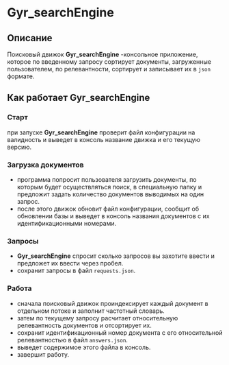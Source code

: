 # **Gyr_searchEngine**
## Описание

Поисковый движок **Gyr_searchEngine** -консольное приложение, которое по введенному запросу сортирует  документы, загруженные пользователем, по релевантности, сортирует и записывает их в `json` формате.
## Как работает **Gyr_searchEngine**
### Старт    
при запуске **Gyr_searchEngine** проверит файл конфигурации на валидность и выведет в консоль название движка и его текущую версию.
### Загрузка документов
- программа попросит пользователя загрузить документы, по которым будет осуществляться поиск, в специальную папку и предложит задать количество документов выводимых на один запрос.
- после этого движок обновит файл конфигурации, сообщит об обновлении базы и выведет в консоль названия документов с их идентификационными номерами.
### Запросы
- **Gyr_searchEngine** спросит сколько запросов вы захотите ввести и предложет их ввести через пробел.
- сохранит запросы в файл `requests.json`.
### Работа
- сначала поисковый движок проиндексирует каждый документ в отдельном потоке и заполнит частотный словарь.
- затем по текущему запросу расчитает относительную релевантность документов и отсортирует их.
- сохранит идентификационный номер документа с его относительной релевантностью в файл `answers.json`.
- выведет содержимое этого файла в консоль.
- завершит работу.
